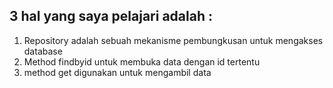## 3 hal yang saya pelajari adalah :
1. Repository adalah sebuah mekanisme pembungkusan untuk mengakses database
2. Method findbyid untuk membuka data dengan id tertentu
3. method get digunakan untuk mengambil data